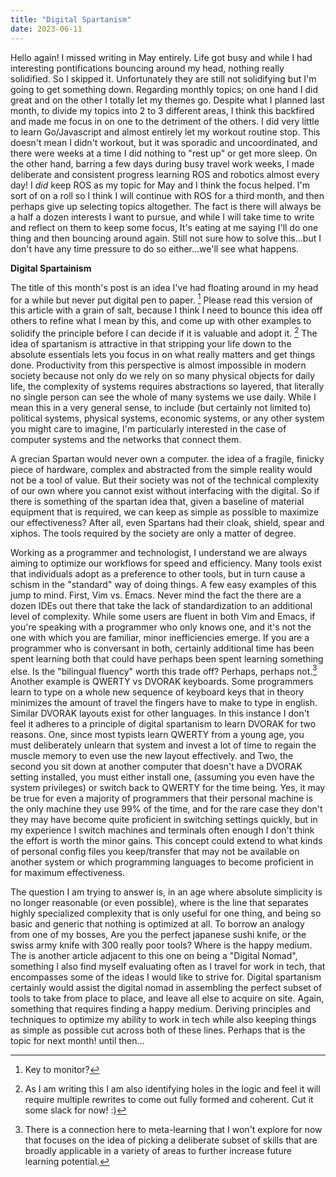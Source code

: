 ```yaml
---
title: "Digital Spartanism"
date: 2023-06-11
---
```


Hello again! I missed writing in May entirely. Life got busy and while I had interesting pontifications bouncing around my head, nothing really solidified. So I skipped it. Unfortunately they are still not solidifying but I'm going to get something down. Regarding monthly topics; on one hand I did great and on the other I totally let my themes go. Despite what I planned last month, to divide my topics into 2 to 3 different areas, I think this backfired and made me focus in on one to the detriment of the others. I did very little to learn Go/Javascript and almost entirely let my workout routine stop. This doesn't mean I didn't workout, but it was sporadic and uncoordinated, and there were weeks at a time I did nothing to "rest up" or get more sleep. On the other hand, barring a few days during busy travel work weeks, I made deliberate and consistent progress learning ROS and robotics almost every day! I *did* keep ROS as my topic for May and I think the focus helped. I'm sort of on a roll so I think I will continue with ROS for a third month, and then perhaps give up selecting topics altogether. The fact is there will always be a half a dozen interests I want to pursue, and while I will take time to write and reflect on them to keep some focus, It's eating at me saying I'll do one thing and then bouncing around again. Still not sure how to solve this...but I don't have any time pressure to do so either...we'll see what happens. 

**Digital Spartainism**

The title of this month's post is an idea I've had floating around in my head for a while but never put digital pen to paper. [^1] Please read this version of this article with a grain of salt, because I think I need to bounce this idea off others to refine what I mean by this, and come up with other examples to solidify the principle before I can decide if it is valuable and adopt it. [^2] The idea of spartanism is attractive in that stripping your life down to the absolute essentials lets you focus in on what really matters and get things done. Productivity from this perspective is almost impossible in modern society because not only do we rely on so many physical objects for daily life, the complexity of systems requires abstractions so layered, that literally no single person can see the whole of many systems we use daily. While I mean this in a very general sense, to include (but certainly not limited to) political systems, physical systems, economic systems, or any other system you might care to imagine, I'm particularly interested in the case of computer systems and the networks that connect them. 

A grecian Spartan would never own a computer. the idea of a fragile, finicky piece of hardware, complex and abstracted from the simple reality would not be a tool of value. But their society was not of the technical complexity of our own where you cannot exist without interfacing with the digital. So if there is something of the spartan idea that, given a baseline of material equipment that is required, we can keep as simple as possible to maximize our effectiveness? After all, even Spartans had their cloak, shield, spear and xiphos. The tools required by the society are only a matter of degree. 

Working as a programmer and technologist, I understand we are always aiming to optimize our workflows for speed and efficiency. Many tools exist that individuals adopt as a preference to other tools, but in turn cause a schism in the "standard" way of doing things. A few easy examples of this jump to mind. First, Vim vs. Emacs. Never mind the fact the there are a dozen IDEs out there that take the lack of standardization to an additional level of complexity. While some users are fluent in both Vim and Emacs, if you're speaking with a programmer who only knows one, and it's not the one with which you are familiar, minor inefficiencies emerge. If you are a programmer who is conversant in both, certainly additional time has been spent learning both that could have perhaps been spent learning something else. Is the "bilingual fluency" worth this trade off? Perhaps, perhaps not.[^3] Another example is QWERTY vs DVORAK keyboards. Some programmers learn to type on a whole new sequence of keyboard keys that in theory minimizes the amount of travel the fingers have to make to type in english. Similar DVORAK layouts exist for other languages. In this instance I don't feel it adheres to a principle of digital spartanism to learn DVORAK for two reasons. One, since most typists learn QWERTY from a young age, you must deliberately unlearn that system and invest a lot of time to regain the muscle memory to even use the new layout effectively. and Two, the second you sit down at another computer that doesn't have a DVORAK setting installed, you must either install one, (assuming you even have the system privileges) or switch back to QWERTY for the time being. Yes, it may be true for even a majority of programmers that their personal machine is the only machine they use 99% of the time, and for the rare case they don't they may have become quite proficient in switching settings quickly, but in my experience I switch machines and terminals often enough I don't think the effort is worth the minor gains. This concept could extend to what kinds of personal config files you keep/transfer that may not be available on another system or which programming languages to become proficient in for maximum effectiveness.

The question I am trying to answer is, in an age where absolute simplicity is no longer reasonable (or even possible), where is the line that separates highly specialized complexity that is only useful for one thing, and being so basic and generic that nothing is optimized at all. To borrow an analogy from one of my bosses, Are you the perfect japanese sushi knife, or the swiss army knife with 300 really poor tools? Where is the happy medium. The is another article adjacent to this one on being a "Digital Nomad", something I also find myself evaluating often as I travel for work in tech, that encompasses some of the ideas I would like to strive for. Digital spartanism certainly would assist the digital nomad in assembling the perfect subset of tools to take from place to place, and leave all else to acquire on site. Again, something that requires finding a happy medium. Deriving principles and techniques to optimize my ability to work in tech while also keeping things as simple as possible cut across both of these lines. Perhaps that is the topic for next month! until then... 

[^1]: Key to monitor?
[^2]: As I am writing this I am also identifying holes in the logic and feel it will require multiple rewrites to come out fully formed and coherent. Cut it some slack for now! :) 
[^3]: There is a connection here to meta-learning that I won't explore for now that focuses on the idea of picking a deliberate subset of skills that are broadly applicable in a variety of areas to further increase future learning potential.  